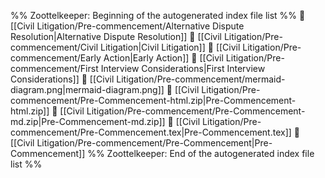 %% Zoottelkeeper: Beginning of the autogenerated index file list  %%
📄 [[Civil Litigation/Pre-commencement/Alternative Dispute Resolution|Alternative Dispute Resolution]]
📄 [[Civil Litigation/Pre-commencement/Civil Litigation|Civil Litigation]]
📄 [[Civil Litigation/Pre-commencement/Early Action|Early Action]]
📄 [[Civil Litigation/Pre-commencement/First Interview Considerations|First Interview Considerations]]
📄 [[Civil Litigation/Pre-commencement/mermaid-diagram.png|mermaid-diagram.png]]
📄 [[Civil Litigation/Pre-commencement/Pre-Commencement-html.zip|Pre-Commencement-html.zip]]
📄 [[Civil Litigation/Pre-commencement/Pre-Commencement-md.zip|Pre-Commencement-md.zip]]
📄 [[Civil Litigation/Pre-commencement/Pre-Commencement.tex|Pre-Commencement.tex]]
📄 [[Civil Litigation/Pre-commencement/Pre-Commencement|Pre-Commencement]]
%% Zoottelkeeper: End of the autogenerated index file list  %%
